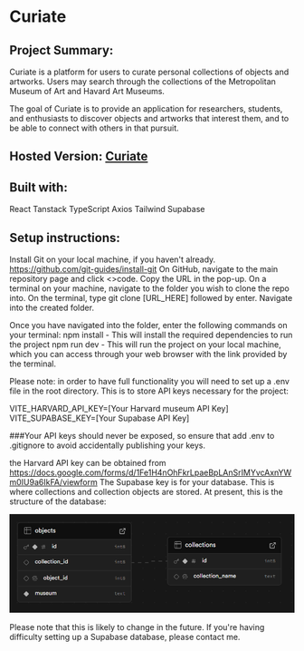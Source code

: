 # Curiate

## Project Summary:
Curiate is a platform for users to curate personal collections of objects and artworks. Users may search through the collections of the Metropolitan Museum of Art and Havard Art Museums.

The goal of Curiate is to provide an application for researchers, students, and enthusiasts to discover objects and artworks that interest them, and to be able to connect with others in that pursuit.

## Hosted Version: [Curiate](https://curiate.netlify.app/)

## Built with:
React
Tanstack
TypeScript
Axios
Tailwind
Supabase


## Setup instructions:
Install Git on your local machine, if you haven't already. https://github.com/git-guides/install-git
On GitHub, navigate to the main repository page and click <>code. Copy the URL in the pop-up.
On a terminal on your machine, navigate to the folder you wish to clone the repo into.
On the terminal, type git clone [URL_HERE] followed by enter.
Navigate into the created folder.

Once you have navigated into the folder, enter the following commands on your terminal:
npm install - This will install the required dependencies to run the project
npm run dev - This will run the project on your local machine, which you can access through your web browser with the link provided by the terminal.

Please note: in order to have full functionality you will need to set up a .env file in the root directory. This is to store API keys necessary for the project:

VITE_HARVARD_API_KEY=[Your Harvard museum API Key]
VITE_SUPABASE_KEY=[Your Supabase API Key]

###Your API keys should never be exposed, so ensure that add .env to .gitignore to avoid accidentally publishing your keys.

the Harvard API key can be obtained from https://docs.google.com/forms/d/1Fe1H4nOhFkrLpaeBpLAnSrIMYvcAxnYWm0IU9a6IkFA/viewform
The Supabase key is for your database. This is where collections and collection objects are stored. At present, this is the structure of the database:

![database structure](/public/database_structure.PNG)

Please note that this is likely to change in the future. If you're having difficulty setting up a Supabase database, please contact me.